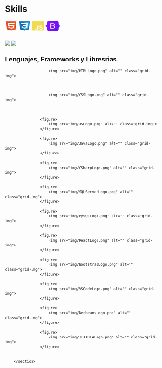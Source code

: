 ### <h1> Skills </h1>
 
 <img align="center" alt="HTML" height="30" width="40" src="https://raw.githubusercontent.com/devicons/devicon/master/icons/html5/html5-original.svg"> <img align="center" alt="CSS" height="30" width="40" src="https://raw.githubusercontent.com/devicons/devicon/master/icons/css3/css3-original.svg">   <img align="center" alt="JS" height="30" width="40" src="https://raw.githubusercontent.com/devicons/devicon/master/icons/javascript/javascript-plain.svg"> <img align="center" alt="Bootstrap" height="40" width="50" src="https://raw.githubusercontent.com/devicons/devicon/master/icons/bootstrap/bootstrap-original.svg">  
##
  <a href = "mailto:godoyyolaus07@gmail.com"><img src="https://img.shields.io/badge/-Gmail-%23333?style=for-the-badge&logo=gmail&logoColor=red" target="_blank"></a>
  <a href="https://www.linkedin.com/in/yolausgg/" target="_blank"><img src="https://img.shields.io/badge/-LinkedIn-%230077B5?style=for-the-badge&logo=linkedin&logoColor=white" target="_blank"></a> 

<section class="main-container">
            <h2 class="subtitle">Lenguajes, Frameworks y Libresrias</h2>
           
                    
                        <img src="img/HTMLLogo.png" alt="" class="grid-img">
                   
                
                  
                        <img src="img/CSSLogo.png" alt="" class="grid-img">
                  
               
             
                    <figure>
                        <img src="img/JSLogo.png" alt="" class="grid-img">
                    </figure>
                
                    <figure>
                        <img src="img/JavaLogo.png" alt="" class="grid-img">
                    </figure>
                
                    <figure>
                        <img src="img/CSharpLogo.png" alt="" class="grid-img">
                    </figure>
                
                    <figure>
                        <img src="img/SQLServerLogo.png" alt="" class="grid-img">
                    </figure>
                
                    <figure>
                        <img src="img/MySQLLogo.png" alt="" class="grid-img">
                    </figure>
                
                    <figure>
                        <img src="img/ReactLogo.png" alt="" class="grid-img">
                    </figure>
                
                    <figure>
                        <img src="img/BootstrapLogo.png" alt="" class="grid-img">
                    </figure>
                
                    <figure>
                        <img src="img/VSCodeLogo.png" alt="" class="grid-img">
                    </figure>
                
                    <figure>
                        <img src="img/NetbeansLogo.png" alt="" class="grid-img">
                    </figure>
                
                    <figure>
                        <img src="img/IIJIDEALogo.png" alt="" class="grid-img">
                    </figure>
                

        </section>
